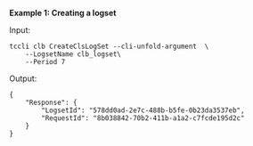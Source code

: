 **Example 1: Creating a logset**



Input: 

```
tccli clb CreateClsLogSet --cli-unfold-argument  \
    --LogsetName clb_logset\
    --Period 7
```

Output: 
```
{
    "Response": {
        "LogsetId": "578dd0ad-2e7c-488b-b5fe-0b23da3537eb",
        "RequestId": "8b038842-70b2-411b-a1a2-c7fcde195d2c"
    }
}
```

